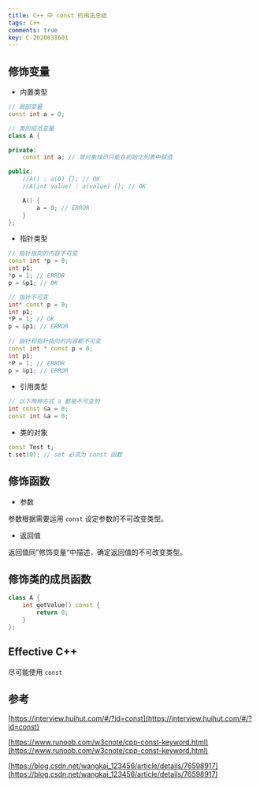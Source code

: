 ```yaml
---
title: C++ 中 const 的用法总结
tags: C++
comments: true
key: C-2020031601
---
```


## 修饰变量

* 内置类型

```c++
// 局部变量
const int a = 0;

// 类的成员变量
class A {

private:
    const int a; // 常对象成员只能在初始化列表中赋值

public:
    //A() : a(0) {}; // OK
    //A(int value) : a(value) {}; // OK

    A() {
        a = 0; // ERROR
    }
};
```

* 指针类型

```c++
// 指针指向的内容不可变
const int *p = 0;
int p1; 
*p = 1; // ERROR
p = &p1; // OK

// 指针不可变
int* const p = 0;
int p1;
*P = 1; // OK
p = &p1; // ERROR
    
// 指针和指针指向的内容都不可变
const int * const p = 0;
int p1;
*P = 1; // ERROR
p = &p1; // ERROR
```

* 引用类型

```c++
// 以下两种方式 a 都是不可变的
int const &a = 0;
const int &a = 0;
```

* 类的对象

```c++
const Test t;
t.set(0); // set 必须为 const 函数
```

## 修饰函数

* 参数

参数根据需要运用 `const` 设定参数的不可改变类型。

* 返回值

返回值同”修饰变量“中描述，确定返回值的不可改变类型。

## 修饰类的成员函数

```c++
class A {
    int getValue() const {
        return 0;
    }
};
```

## Effective C++ 

尽可能使用 `const`

## 参考

[https://interview.huihut.com/#/?id=const](https://interview.huihut.com/#/?id=const)

[https://www.runoob.com/w3cnote/cpp-const-keyword.html](https://www.runoob.com/w3cnote/cpp-const-keyword.html)

[https://blog.csdn.net/wangkai_123456/article/details/76598917](https://blog.csdn.net/wangkai_123456/article/details/76598917)